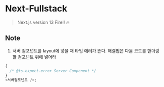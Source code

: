 # Next-Fullstack

> Next.js version 13 Fire!! 🔥

## Note

1. 서버 컴포넌트를 layout에 넣을 때 타입 에러가 뜬다. 해결법은 다음 코드를 핸더링할 컴포넌트 위에 넣어라

```ts
{
  /* @ts-expect-error Server Component */
}
<서버컴포넌트 />;
```
